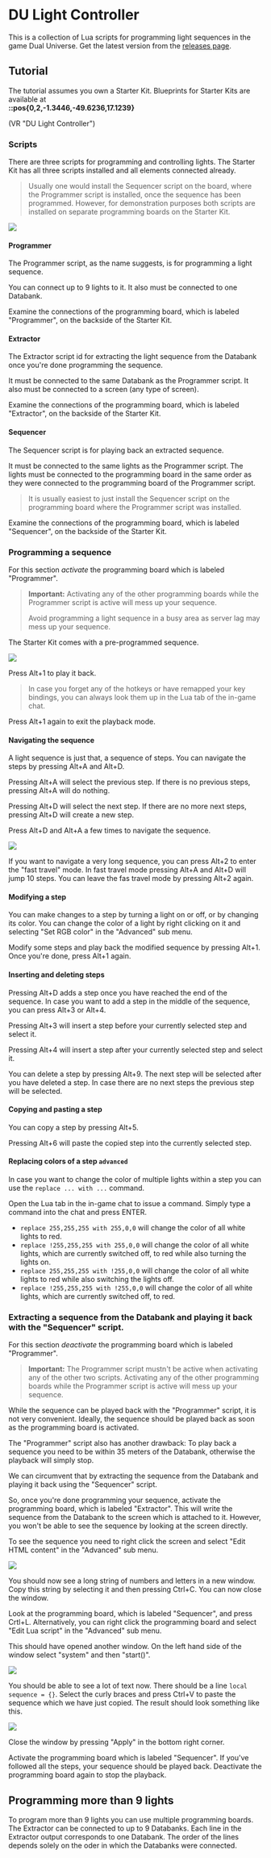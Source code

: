 # DU Light Controller
This is a collection of Lua scripts for programming light sequences in the game Dual Universe.
Get the latest version from the [releases page](https://github.com/lgfrbcsgo/du-light-controller/releases).

## Tutorial
The tutorial assumes you own a Starter Kit. 
Blueprints for Starter Kits are available at  
**::pos{0,2,-1.3446,-49.6236,17.1239}**

(VR "DU Light Controller")

### Scripts
There are three scripts for programming and controlling lights.
The Starter Kit has all three scripts installed and all elements connected already.

> Usually one would install the Sequencer script on the board, 
where the Programmer script is installed, once the sequence has been programmed.
However, for demonstration purposes both scripts are installed on separate programming boards on the Starter Kit.

![](images/starter_kit.png)

#### Programmer
The Programmer script, as the name suggests, is for programming a light sequence.

You can connect up to 9 lights to it. It also must be connected to one Databank.

Examine the connections of the programming board, which is labeled "Programmer", on the backside of the Starter Kit.

#### Extractor
The Extractor script id for extracting the light sequence from the Databank 
once you're done programming the sequence.

It must be connected to the same Databank as the Programmer script. 
It also must be connected to a screen (any type of screen).

Examine the connections of the programming board, which is labeled "Extractor", on the backside of the Starter Kit.

#### Sequencer
The Sequencer script is for playing back an extracted sequence.

It must be connected to the same lights as the Programmer script.
The lights must be connected to the programming board in the same order 
as they were connected to the programming board of the Programmer script. 

> It is usually easiest to just install the Sequencer script on the programming board 
> where the Programmer script was installed.

Examine the connections of the programming board, which is labeled "Sequencer", on the backside of the Starter Kit.

### Programming a sequence
For this section *activate* the programming board which is labeled "Programmer".

> **Important:** Activating any of the other programming boards while the Programmer script is active will mess up your sequence.
>
> Avoid programming a light sequence in a busy area as server lag may mess up your sequence.

The Starter Kit comes with a pre-programmed sequence. 

![](images/pattern.gif)

Press Alt+1 to play it back.

> In case you forget any of the hotkeys or have remapped your key bindings, 
> you can always look them up in the Lua tab of the in-game chat.

Press Alt+1 again to exit the playback mode.

#### Navigating the sequence

A light sequence is just that, a sequence of steps.
You can navigate the steps by pressing Alt+A and Alt+D.

Pressing Alt+A will select the previous step. 
If there is no previous steps, pressing Alt+A will do nothing.

Pressing Alt+D will select the next step.
If there are no more next steps, pressing Alt+D will create a new step.

Press Alt+D and Alt+A a few times to navigate the sequence.

![](images/navigation.png)

If you want to navigate a very long sequence, you can press Alt+2 to enter the "fast travel" mode.
In fast travel mode pressing Alt+A and Alt+D will jump 10 steps.
You can leave the fas travel mode by pressing Alt+2 again.

#### Modifying a step

You can make changes to a step by turning a light on or off, or by changing its color.
You can change the color of a light by right clicking on it and selecting "Set RGB color" in the "Advanced" sub menu.

Modify some steps and play back the modified sequence by pressing Alt+1.
Once you're done, press Alt+1 again.

#### Inserting and deleting steps

Pressing Alt+D adds a step once you have reached the end of the sequence.
In case you want to add a step in the middle of the sequence, you can press Alt+3 or Alt+4.

Pressing Alt+3 will insert a step before your currently selected step and select it.

Pressing Alt+4 will insert a step after your currently selected step and select it.

You can delete a step by pressing Alt+9. 
The next step will be selected after you have deleted a step. 
In case there are no next steps the previous step will be selected.

#### Copying and pasting a step

You can copy a step by pressing Alt+5.

Pressing Alt+6 will paste the copied step into the currently selected step. 

#### Replacing colors of a step `advanced`

In case you want to change the color of multiple lights within a step you can use the `replace ... with ...` command.

Open the Lua tab in the in-game chat to issue a command. Simply type a command into the chat and press ENTER.

- `replace 255,255,255 with 255,0,0` will change the color of all white lights to red.
- `replace !255,255,255 with 255,0,0` will change the color of all white lights, which are currently switched off, to red while also turning the lights on.
- `replace 255,255,255 with !255,0,0` will change the color of all white lights to red while also switching the lights off.
- `replace !255,255,255 with !255,0,0` will change the color of all white lights, which are currently switched off, to red.

### Extracting a sequence from the Databank and playing it back with the "Sequencer" script.
For this section *deactivate* the programming board which is labeled "Programmer".

> **Important:** The Programmer script mustn't be active when activating any of the other two scripts.
> Activating any of the other programming boards while the Programmer script is active will mess up your sequence.

While the sequence can be played back with the "Programmer" script, it is not very convenient.
Ideally, the sequence should be played back as soon as the programming board is activated. 

The "Programmer" script also has another drawback:
To play back a sequence you need to be within 35 meters of the Databank, otherwise the playback will simply stop.

We can circumvent that by extracting the sequence from the Databank and playing it back using the "Sequencer" script.

So, once you're done programming your sequence, activate the programming board, which is labeled "Extractor".
This will write the sequence from the Databank to the screen which is attached to it.
However, you won't be able to see the sequence by looking at the screen directly.

To see the sequence you need to right click the screen and select "Edit HTML content" in the "Advanced" sub menu.

![](images/extractor_output.png)

You should now see a long string of numbers and letters in a new window. 
Copy this string by selecting it and then pressing Ctrl+C.
You can now close the window.

Look at the programming board, which is labeled "Sequencer", and press Crtl+L. 
Alternatively, you can right click the programming board and select "Edit Lua script" in the "Advanced" sub menu.

This should have opened another window. On the left hand side of the window select "system" and then "start()".

![](images/empty_sequence.png)

You should be able to see a lot of text now. 
There should be a line `local sequence = {}`. 
Select the curly braces and press Ctrl+V to paste the sequence which we have just copied.
The result should look something like this.

![](images/non_empty_sequence.png)

Close the window by pressing "Apply" in the bottom right corner.

Activate the programming board which is labeled "Sequencer".
If you've followed all the steps, your sequence should be played back.
Deactivate the programming board again to stop the playback.

## Programming more than 9 lights
To program more than 9 lights you can use multiple programming boards.
The Extractor can be connected to up to 9 Databanks.
Each line in the Extractor output corresponds to one Databank.
The order of the lines depends solely on the oder in which the Databanks were connected.
